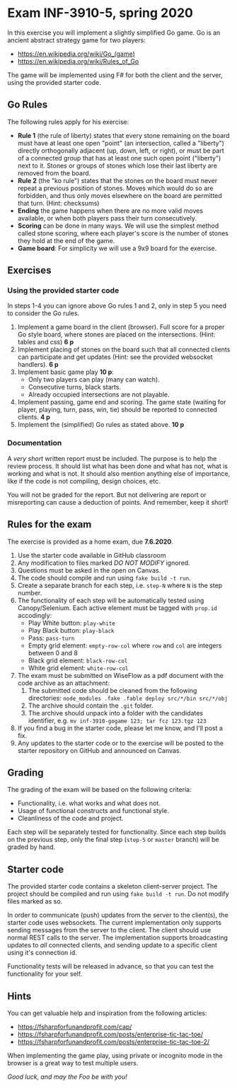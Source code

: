 # Exam INF-3910-5, spring 2020

In this exercise you will implement a slightly simplified Go game. Go is an
ancient abstract strategy game for two players:

* https://en.wikipedia.org/wiki/Go_(game)
* https://en.wikipedia.org/wiki/Rules_of_Go

The game will be implemented using F# for both the client and the server, using
the provided starter code.

## Go Rules

The following rules apply for his exercise:

* **Rule 1** (the rule of liberty) states that every stone remaining on the board
  must have at least one open "point" (an intersection, called a "liberty")
  directly orthogonally adjacent (up, down, left, or right), or must be part of
  a connected group that has at least one such open point ("liberty") next to
  it. Stones or groups of stones which lose their last liberty are removed from
  the board.
* **Rule 2** (the "ko rule") states that the stones on the board must never
  repeat a previous position of stones. Moves which would do so are
  forbidden, and thus only moves elsewhere on the board are permitted that
  turn. (Hint: checksums)
* **Ending** the game happens when there are no more valid moves available, or
  when both players pass their turn consecutively.
* **Scoring** can be done in many ways. We will use the simplest method called
  stone scoring, where each player's score is the number of stones they hold at
  the end of the game.
* **Game board**: For simplicity we will use a 9x9 board for the exercise.

## Exercises

### Using the provided starter code

In steps 1-4 you can ignore above Go rules 1 and 2, only in step 5
you need to consider the Go rules.

1. Implement a game board in the client (browser). Full score for
   a proper Go style board, where stones are placed on the intersections.
   (Hint: tables and css) **6 p**
2. Implement placing of stones on the board such that all connected clients
   can participate and get updates (Hint: see the provided websocket handlers).
   **6 p**
3. Implement basic game play **10 p**:
    * Only two players can play (many can watch).
    * Consecutive turns, black starts.
    * Already occupied intersections are not playable.
4. Implement passing, game end and scoring. The game state (waiting for player,
   playing, turn, pass, win, tie) should be reported to connected clients.
   **4 p**
5. Implement the (simplified) Go rules as stated above. **10 p**

### Documentation

A *very short* written report must be included. The purpose is to help the
review process. It should list what has been done and what has not, what is
working and what is not. It should also mention anything else of importance,
like if the code is not compiling, design choices, etc.

You will not be graded for the report. But not delivering are report or
misreporting can cause a deduction of points. And remember, keep it short!

## Rules for the exam

The exercise is provided as a home exam, due **7.6.2020**.

1. Use the starter code available in GitHub classroom
2. Any modification to files marked *DO NOT MODIFY* ignored.
3. Questions must be asked in the open on Canvas.
4. The code should compile and run using `fake build -t run`.
5. Create a separate branch for each step, i.e. `step-N` where `N` is the step
   number.
6. The functionality of each step will be automatically tested using
   Canopy/Selenium. Each active element must be tagged with `prop.id` accodingly:
   * Play White button: `play-white`
   * Play Black button: `play-black`
   * Pass: `pass-turn`
   * Empty grid element: `empty-row-col` where `row` and `col` are integers
     between 0 and 8
   * Black grid element: `black-row-col`
   * White grid element: `white-row-col`
7. The exam must be submitted on WiseFlow as a pdf document with the code
   archive as an attachment:
   1. The submitted code should be cleaned from the following directories:
   `node_modules .fake .fable deploy src/*/bin src/*/obj`
   2. The archive should contain the `.git` folder.
   3. The archive should unpack into a folder with the candidates identifier,
   e.g. `mv inf-3910-gogame 123; tar fcz 123.tgz 123`
8. If you find a bug in the starter code, please let me know, and I'll post a fix.
9. Any updates to the starter code or to the exercise will be posted to the
   starter repository on GitHub and announced on Canvas.

## Grading

The grading of the exam will be based on the following criteria:

* Functionality, i.e. what works and what does not.
* Usage of functional constructs and functional style.
* Cleanliness of the code and project.

Each step will be separately tested for functionality. Since each step builds on
the previous step, only the final step (`step-5` or `master` branch) will be
graded by hand.

## Starter code

The provided starter code contains a skeleton client-server project. The
project should be compiled and run using `fake build -t run`. Do not modify
files marked as so.

In order to communicate (push) updates from the server to the client(s), the
starter code uses websockets. The current implementation only supports
sending messages from the server to the client. The client should use normal
REST calls to the server. The implementation supports broadcasting updates to
*all* connected clients, and sending update to a specific client using it's
connection id.

Functionality tests will be released in advance, so that you can test the
functionality for your self.

## Hints

You can get valuable help and inspiration from the following articles:

* https://fsharpforfunandprofit.com/cap/
* https://fsharpforfunandprofit.com/posts/enterprise-tic-tac-toe/
* https://fsharpforfunandprofit.com/posts/enterprise-tic-tac-toe-2/

When implementing the game play, using private or incognito mode in the
browser is a great way to test multiple users.

*Good luck, and may the Foo be with you!*
